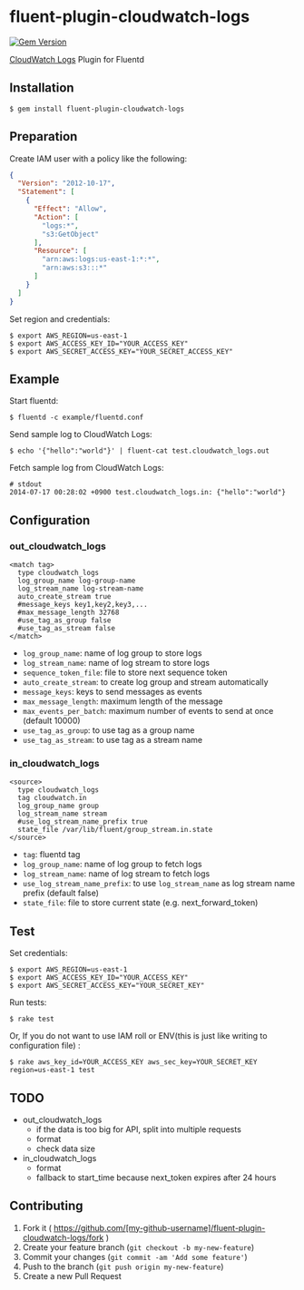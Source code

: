 # fluent-plugin-cloudwatch-logs

[![Gem Version](https://badge.fury.io/rb/fluent-plugin-cloudwatch-logs.svg)](http://badge.fury.io/rb/fluent-plugin-cloudwatch-logs)

[CloudWatch Logs](http://aws.amazon.com/blogs/aws/cloudwatch-log-service/) Plugin for Fluentd

## Installation

    $ gem install fluent-plugin-cloudwatch-logs

## Preparation

Create IAM user with a policy like the following:

```json
{
  "Version": "2012-10-17",
  "Statement": [
    {
      "Effect": "Allow",
      "Action": [
        "logs:*",
        "s3:GetObject"
      ],
      "Resource": [
        "arn:aws:logs:us-east-1:*:*",
        "arn:aws:s3:::*"
      ]
    }
  ]
}
```

Set region and credentials:

```
$ export AWS_REGION=us-east-1
$ export AWS_ACCESS_KEY_ID="YOUR_ACCESS_KEY"
$ export AWS_SECRET_ACCESS_KEY="YOUR_SECRET_ACCESS_KEY"
```

## Example

Start fluentd:

```
$ fluentd -c example/fluentd.conf
```

Send sample log to CloudWatch Logs:

```
$ echo '{"hello":"world"}' | fluent-cat test.cloudwatch_logs.out
```

Fetch sample log from CloudWatch Logs:

```
# stdout
2014-07-17 00:28:02 +0900 test.cloudwatch_logs.in: {"hello":"world"}
```

## Configuration
### out_cloudwatch_logs

```
<match tag>
  type cloudwatch_logs
  log_group_name log-group-name
  log_stream_name log-stream-name
  auto_create_stream true
  #message_keys key1,key2,key3,...
  #max_message_length 32768
  #use_tag_as_group false
  #use_tag_as_stream false
</match>
```

* `log_group_name`: name of log group to store logs
* `log_stream_name`: name of log stream to store logs
* `sequence_token_file`: file to store next sequence token
* `auto_create_stream`: to create log group and stream automatically
* `message_keys`: keys to send messages as events
* `max_message_length`: maximum length of the message
* `max_events_per_batch`: maximum number of events to send at once (default 10000)
* `use_tag_as_group`: to use tag as a group name
* `use_tag_as_stream`: to use tag as a stream name

### in_cloudwatch_logs

```
<source>
  type cloudwatch_logs
  tag cloudwatch.in
  log_group_name group
  log_stream_name stream
  #use_log_stream_name_prefix true
  state_file /var/lib/fluent/group_stream.in.state
</source>
```

* `tag`: fluentd tag
* `log_group_name`: name of log group to fetch logs
* `log_stream_name`: name of log stream to fetch logs
* `use_log_stream_name_prefix`: to use `log_stream_name` as log stream name prefix (default false)
* `state_file`: file to store current state (e.g. next\_forward\_token)

## Test

Set credentials:

```
$ export AWS_REGION=us-east-1
$ export AWS_ACCESS_KEY_ID="YOUR_ACCESS_KEY"
$ export AWS_SECRET_ACCESS_KEY="YOUR_SECRET_KEY"
```

Run tests:

```
$ rake test
```

Or, If you do not want to use IAM roll or ENV(this is just like writing to configuration file) :

```
$ rake aws_key_id=YOUR_ACCESS_KEY aws_sec_key=YOUR_SECRET_KEY region=us-east-1 test
```

## TODO

* out_cloudwatch_logs
  * if the data is too big for API, split into multiple requests
  * format
  * check data size
* in_cloudwatch_logs
  * format
  * fallback to start_time because next_token expires after 24 hours

## Contributing

1. Fork it ( https://github.com/[my-github-username]/fluent-plugin-cloudwatch-logs/fork )
2. Create your feature branch (`git checkout -b my-new-feature`)
3. Commit your changes (`git commit -am 'Add some feature'`)
4. Push to the branch (`git push origin my-new-feature`)
5. Create a new Pull Request
